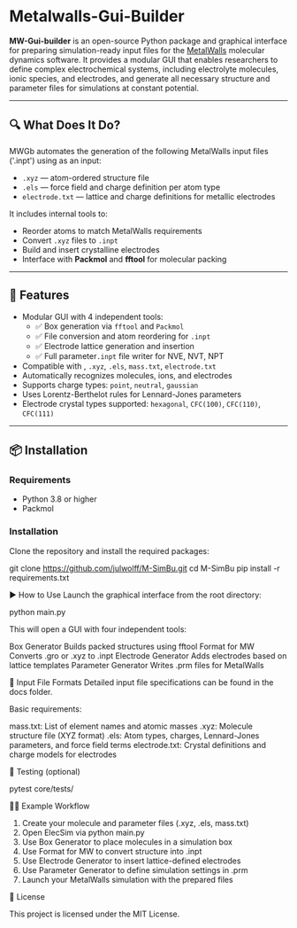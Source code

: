 # Metalwalls-Gui-Builder

**MW-Gui-builder** is an open-source Python package and graphical interface for preparing simulation-ready input files for the [MetalWalls](https://gitlab.com/ampere2/metalwalls) molecular dynamics software. It provides a modular GUI that enables researchers to define complex electrochemical systems, including electrolyte molecules, ionic species, and electrodes, and generate all necessary structure and parameter files for simulations at constant potential.

---

## 🔍 What Does It Do?

MWGb automates the generation of the following MetalWalls input files ('.inpt') using as an input:

- `.xyz` — atom-ordered structure file
- `.els` — force field and charge definition per atom type
- `electrode.txt` — lattice and charge definitions for metallic electrodes

It includes internal tools to:

- Reorder atoms to match MetalWalls requirements
- Convert `.xyz` files to `.inpt`
- Build and insert crystalline electrodes
- Interface with **Packmol** and **fftool** for molecular packing

---

## 🚀 Features

- Modular GUI with 4 independent tools:
  - ✅ Box generation via `fftool` and `Packmol`
  - ✅ File conversion and atom reordering for `.inpt`
  - ✅ Electrode lattice generation and insertion
  - ✅ Full parameter`.inpt` file writer for NVE, NVT, NPT
- Compatible with , `.xyz`, `.els`, `mass.txt`, `electrode.txt`
- Automatically recognizes molecules, ions, and electrodes
- Supports charge types: `point`, `neutral`, `gaussian`
- Uses Lorentz-Berthelot rules for Lennard-Jones parameters
- Electrode crystal types supported: `hexagonal`, `CFC(100)`, `CFC(110)`, `CFC(111)`

---

## 📦 Installation

### Requirements

- Python 3.8 or higher
- Packmol

### Installation

Clone the repository and install the required packages:

git clone https://github.com/julwolff/M-SimBu.git
cd M-SimBu
pip install -r requirements.txt


▶️ How to Use
Launch the graphical interface from the root directory:


python main.py

This will open a GUI with four independent tools:

Box Generator	Builds packed structures using fftool
Format for MW	Converts .gro or .xyz to .inpt
Electrode Generator	Adds electrodes based on lattice templates
Parameter Generator	Writes .prm files for MetalWalls

📂 Input File Formats
Detailed input file specifications can be found in the docs folder.

Basic requirements:

mass.txt: List of element names and atomic masses
.xyz: Molecule structure file (XYZ format)
.els: Atom types, charges, Lennard-Jones parameters, and force field terms
electrode.txt: Crystal definitions and charge models for electrodes

🧪 Testing (optional)

pytest core/tests/


🧑‍🔬 Example Workflow

1. Create your molecule and parameter files (.xyz, .els, mass.txt)
2. Open ElecSim via python main.py
3. Use Box Generator to place molecules in a simulation box
4. Use Format for MW to convert structure into .inpt
5. Use Electrode Generator to insert lattice-defined electrodes
6. Use Parameter Generator to define simulation settings in .prm
7. Launch your MetalWalls simulation with the prepared files

📄 License

This project is licensed under the MIT License.

